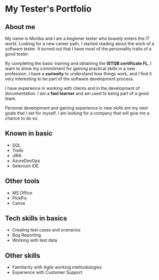 # My Tester's Portfolio
## About me
My name is Monika and I am a beginner tester who bravely enters the IT world. Looking for a new career path, I started reading about the work of a software tester. It turned out that I have most of the personality traits of a good tester.

By completing the basic training and obtaining the __ISTQB certificate FL__, I want to show my commitment for gaining practical skills in a new profession. I have a **curiosity** to understand how things work, and I find it very interesting to be part of the software development process.

I have experience in working with clients and in the development of documentation. I am a **fast learner** and am used to being part of a good team.

Personal development and gaining experience in new skills are my next goals that I set for myself.  I am looking for a company that will give me a chance to do so.

## Known in basic 
* SQL
* Trello
* JIRA
* AzureDevOps
* Selenium IDE

## Other tools
* MS Office 
* PickPic
* Canva

## Tech skills in basics
* Creating test cases and scenarios
* Bug Reporting
* Working with test data

## Other skills
* Familiarity with Agile working methodologies
* Experience with Customer Support
